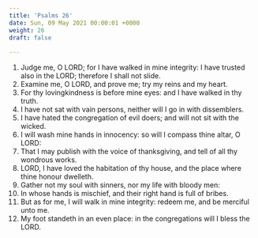 ```yaml
---
title: 'Psalms 26'
date: Sun, 09 May 2021 00:00:01 +0000
weight: 26
draft: false
  
---
```


1. Judge me, O LORD; for I have walked in mine integrity: I have trusted also in the LORD; therefore I shall not slide.
2. Examine me, O LORD, and prove me; try my reins and my heart.
3. For thy lovingkindness is before mine eyes: and I have walked in thy truth.
4. I have not sat with vain persons, neither will I go in with dissemblers.
5. I have hated the congregation of evil doers; and will not sit with the wicked.
6. I will wash mine hands in innocency: so will I compass thine altar, O LORD:
7. That I may publish with the voice of thanksgiving, and tell of all thy wondrous works.
8. LORD, I have loved the habitation of thy house, and the place where thine honour dwelleth.
9. Gather not my soul with sinners, nor my life with bloody men:
10. In whose hands is mischief, and their right hand is full of bribes.
11. But as for me, I will walk in mine integrity: redeem me, and be merciful unto me.
12. My foot standeth in an even place: in the congregations will I bless the LORD.
